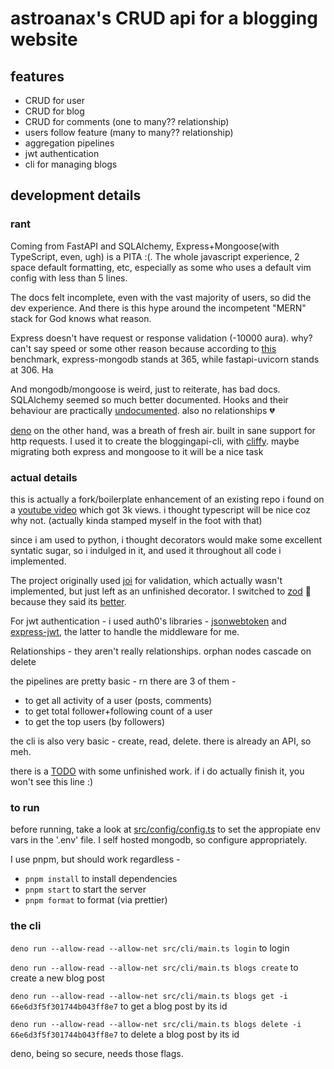 # astroanax's CRUD api for a blogging website

## features
- CRUD for user
- CRUD for blog
- CRUD for comments (one to many?? relationship)
- users follow feature (many to many?? relationship)
- aggregation pipelines
- jwt authentication 
- cli for managing blogs

## development details
### rant
Coming from FastAPI and SQLAlchemy, Express+Mongoose(with TypeScript, even, ugh) is a PITA :(. The whole javascript experience, 2 space default formatting, etc, especially as some who uses a default vim config with less than 5 lines.

The docs felt incomplete, even with the vast majority of users, so did the dev experience. And there is this hype around the incompetent "MERN" stack for God knows what reason.

Express doesn't have request or response validation (-10000 aura). why? can't say speed or some other reason because according to [this](https://www.techempower.com/benchmarks/#hw=ph&test=fortune&section=data-r22) benchmark, express-mongodb stands at 365, while fastapi-uvicorn stands at 306. Ha

And mongodb/mongoose is weird, just to reiterate, has bad docs. SQLAlchemy seemed so much better documented. Hooks and their behaviour are practically [undocumented](https://mongoosejs.com/docs/search.html?q=pre). also no relationships 💔

[deno](https://deno.com) on the other hand, was a breath of fresh air. built in sane support for http requests. I used it to create the bloggingapi-cli, with [cliffy](https://github.com/c4spar/deno-cliffy). maybe migrating both express and mongoose to it will be a nice task
### actual details

this is actually a fork/boilerplate enhancement of an existing repo i found on a [youtube video](https://www.youtube.com/watch?v=WQWw1-IV4io) which got 3k views. i thought typescript will be nice coz why not. (actually kinda stamped myself in the foot with that) 

since i am used to python, i thought decorators would make some excellent syntatic sugar, so i indulged in it, and used it throughout all code i implemented.

The project originally used [joi](https://joi.dev/) for validation, which actually wasn't implemented, but just left as an unfinished decorator. I switched to [zod](https://zod.dev/) 🥰  because they said its [better](https://zod.dev/?id=comparison).

For jwt authentication - i used auth0's libraries - [jsonwebtoken](https://github.com/auth0/node-jsonwebtoken/) and [express-jwt](https://github.com/auth0/express-jwt), the latter to handle the middleware for me.

Relationships - they aren't really relationships. orphan nodes cascade on delete

the pipelines are pretty basic - rn there are 3 of them - 
- to get all activity of a user (posts, comments)
- to get total follower+following count of a user
- to get the top users (by followers)

the cli is also very basic - create, read, delete. there is already an API, so meh.

there is a [TODO](./TODO) with some unfinished work. if i do actually finish it, you won't see this line :)

### to run

before running, take a look at [src/config/config.ts](./src/config/config.ts) to set the appropiate env vars in the '.env' file. I self hosted mongodb, so configure appropriately.

I use pnpm, but should work regardless -

- `pnpm install` to install dependencies
- `pnpm start` to start the server
- `pnpm format` to format (via prettier)

### the cli

`deno run --allow-read --allow-net src/cli/main.ts login` to login

`deno run --allow-read --allow-net src/cli/main.ts blogs create` to create a new blog post

`deno run --allow-read --allow-net src/cli/main.ts blogs get -i 66e6d3f5f301744b043ff8e7` to get a blog post by its id

`deno run --allow-read --allow-net src/cli/main.ts blogs delete -i 66e6d3f5f301744b043ff8e7` to delete a blog post by its id

deno, being so secure, needs those flags.
